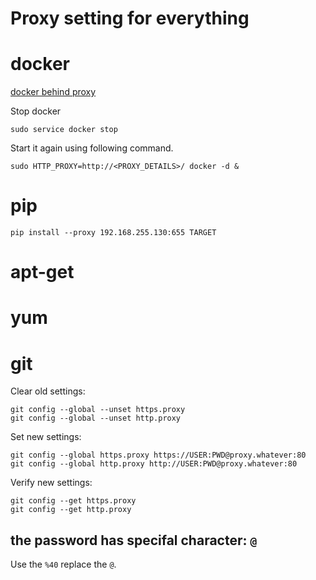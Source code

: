 Proxy setting for everything
======================================

# docker
[docker behind proxy](http://2mohitarora.blogspot.com/2014/02/docker-tip-if-you-are-running-docker.html)

Stop docker 
```
sudo service docker stop
```
Start it again using following command.
```
sudo HTTP_PROXY=http://<PROXY_DETAILS>/ docker -d &
```

# pip
```
pip install --proxy 192.168.255.130:655 TARGET
```

# apt-get

# yum

# git
Clear old settings:
```
git config --global --unset https.proxy
git config --global --unset http.proxy
```
Set new settings:
```
git config --global https.proxy https://USER:PWD@proxy.whatever:80
git config --global http.proxy http://USER:PWD@proxy.whatever:80
```
Verify new settings:
```
git config --get https.proxy
git config --get http.proxy
```
## the password has specifal character: `@`
Use the `%40` replace the `@`.
